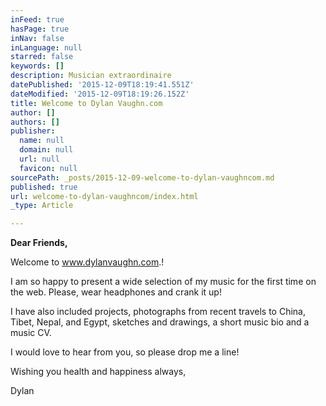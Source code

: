 ```yaml
---
inFeed: true
hasPage: true
inNav: false
inLanguage: null
starred: false
keywords: []
description: Musician extraordinaire
datePublished: '2015-12-09T18:19:41.551Z'
dateModified: '2015-12-09T18:19:26.152Z'
title: Welcome to Dylan Vaughn.com
author: []
authors: []
publisher:
  name: null
  domain: null
  url: null
  favicon: null
sourcePath: _posts/2015-12-09-welcome-to-dylan-vaughncom.md
published: true
url: welcome-to-dylan-vaughncom/index.html
_type: Article

---
```

**Dear Friends,**

Welcome to www.dylanvaughn.com.!

I am so happy to present a wide selection of my music for the first time on the web. Please, wear headphones and crank it up!

I have also included projects, photographs from recent travels to China, Tibet, Nepal, and Egypt, sketches and drawings, a short music bio and a music CV.

I would love to hear from you, so please drop me a line!

Wishing you health and happiness always,

Dylan